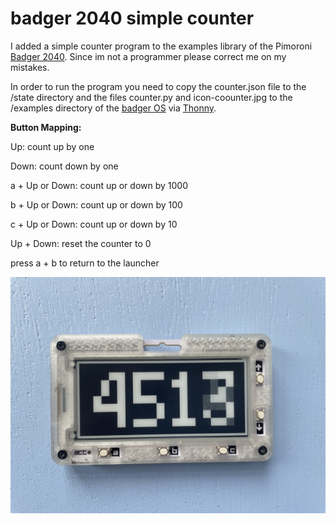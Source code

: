 # badger 2040 simple counter

I added a simple counter program to the examples library of the Pimoroni [Badger 2040](https://shop.pimoroni.com/products/badger-2040?variant=39752959852627). 
Since im not a programmer please correct me on my mistakes. 

In order to run the program you need to copy the counter.json file to the /state directory and the files counter.py and icon-coounter.jpg to the /examples directory of the [badger OS](https://github.com/pimoroni/badger2040?tab=readme-ov-file#badger-2040) via [Thonny](https://thonny.org).



**Button Mapping:**

Up: count up by one

Down: count down by one

a + Up or Down: count up or down by 1000

b + Up or Down: count up or down by 100

c + Up or Down: count up or down by 10

Up + Down: reset the counter to 0

press a + b to return to the launcher


![screenshot](counter-pic.png)

